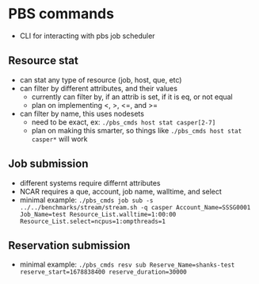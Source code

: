 # PBS commands
- CLI for interacting with pbs job scheduler

## Resource stat
- can stat any type of resource (job, host, que, etc)
- can filter by different attributes, and their values
  - currently can filter by, if an attrib is set, if it is eq, or not equal
  - plan on implementing <, >, <=, and >=
- can filter by name, this uses nodesets
  - need to be exact, ex: `./pbs_cmds host stat casper[2-7]`
  - plan on making this smarter, so things like `./pbs_cmds host stat casper*` will work

## Job submission
- different systems require differnt attributes
- NCAR requires a que, account, job name, walltime, and select
- minimal example: `./pbs_cmds job sub -s ../../benchmarks/stream/stream.sh -q casper Account_Name=SSSG0001 Job_Name=test Resource_List.walltime=1:00:00 Resource_List.select=ncpus=1:ompthreads=1`

## Reservation submission
- minimal example: `./pbs_cmds resv sub Reserve_Name=shanks-test reserve_start=1678838400 reserve_duration=30000`
